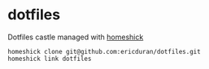 dotfiles
========

Dotfiles castle managed with [homeshick](https://github.com/andsens/homeshick)

```
homeshick clone git@github.com:ericduran/dotfiles.git
homeshick link dotfiles
```

